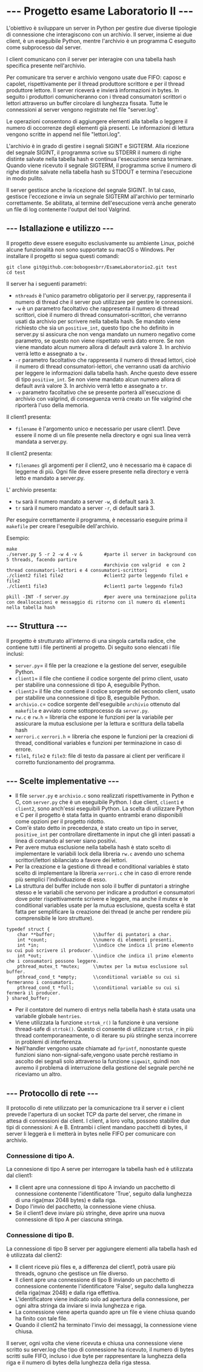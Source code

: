# --- Progetto esame Laboratorio II ---

L'obiettivo è sviluppare un server in Python per gestire due diverse tipologie di connessione che interagiscono con un archivio. Il server, insieme ai due client, è un eseguibile Python, mentre l'archivio è un programma C eseguito come subprocesso dal server.

I client comunicano con il server per interagire con una tabella hash specifica presente nell'archivio. 

Per comunicare tra server e archivio vengono usate due FIFO: caposc e capolet, rispettivamente per il thread produttore scrittore e per il thread produttore lettore. Il server riceverà e invierà informazioni in bytes. In seguito i produttori comunicheranno con i thread consumatori scrittori o lettori attraverso un buffer circolare di lunghezza fissata. Tutte le connessioni al server vengono registrate nel file "server.log". 

Le operazioni consentono di aggiungere elementi alla tabella o leggere il numero di occorrenze degli elementi già presenti. Le informazioni di lettura vengono scritte in append nel file "lettori.log".

L'archivio è in grado di gestire i segnali SIGINT e SIGTERM. Alla ricezione del segnale SIGINT, il programma scrive su STDERR il numero di righe distinte salvate nella tabella hash e continua l'esecuzione senza terminare. Quando viene ricevuto il segnale SIGTERM, il programma scrive il numero di righe distinte salvate nella tabella hash su STDOUT e termina l'esecuzione in modo pulito.

Il server gestisce anche la ricezione del segnale SIGINT. In tal caso, gestisce l'eccezione e invia un segnale SIGTERM all'archivio per terminarlo correttamente. Se abilitata, al termine dell'esecuzione verrà anche generato un file di log contenente l'output del tool Valgrind.

## --- Istallazione e utilizzo ---

Il progetto deve essere eseguito esclusivamente su ambiente Linux, poiché alcune funzionalità non sono supportate su macOS o Windows.
Per installare il progetto si segua questi comandi:

```shell
git clone git@github.com:bobogoesbrr/EsameLaboratorio2.git test
cd test
```

Il server ha i seguenti parametri:
- `nthreads` è l'unico parametro obligatorio per il server.py, rappresenta il numero di thread che il server può utilizzare per gestire le connessioni.
- `-w` è un parametro facoltativo che rappresenta il numero di thread scrittori, cioè il numero di thread consumatori-scrittori, che verranno usati da archivio per scrivere nella tabella hash. Se mandato viene richiesto che sia un `positive_int`, questo tipo che ho definito in server.py si assicura che non venga mandato un numero negativo come parametro, se questo non viene rispettato verrà dato errore. Se non viene mandato alcun numero allora di default avrà valore 3. In archivio verrà letto e assegnato a `tw` .
- `-r` parametro facoltativo che rappresenta il numero di thread lettori, cioè il numero di thread consumatori-lettori, che verranno usati da archivio per leggere le informazioni dalla tabella hash. Anche questo deve essere di tipo `positive_int`. Se non viene mandato alcun numero allora di default avrà valore 3. In archivio verrà letto e assegnato a `tr`.
- `-v` parametro facoltativo che se presente porterà all'esecuzione di archivio con valgrind, di conseguenza verrà creato un file valgrind che riporterà l'uso della memoria.

Il client1 presenta:
- `filename` è l'argomento unico e necessario per usare client1. Deve essere il nome di un file presente nella directory e ogni sua linea verrà mandata a server.py.

Il client2 presenta:
- `filenames` gli argomenti per il client2, uno è necessario ma è capace di leggerne di più. Ogni file deve essere presente nella directory e verrà letto e mandato a server.py.

L' archivio presenta:
- `tw` sarà il numero mandato a server `-w`, di default sarà 3.
- `tr` sarà il numero mandato a server `-r`, di default sarà 3.

Per eseguire correttamente il programma, è necessario eseguire prima il `makefile` per creare l'eseguibile dell'archivio.

Esempio:

```shell
make
./server.py 5 -r 2 -w 4 -v &        #parte il server in background con 5 threads, facendo partire 
                                    #archivio con valgrid  e con 2 thread consumatori-lettori e 4 consumatori-scrittori
./client2 file1 file2               #client2 parte leggendo file1 e file2
./client1 file3                     #client1 parte leggendo file3

pkill -INT -f server.py             #per avere una terminazione pulita con deallocazioni e messaggio di ritorno con il numero di elementi nella tabella hash
```

## --- Struttura ---

Il progetto è strutturato all'interno di una singola cartella radice, che contiene tutti i file pertinenti al progetto. Di seguito sono elencati i file inclusi:

- `server.py`= il file per la creazione e la gestione del server, eseguibile Python.
- `client1`=  il file che contiene il codice sorgente del primo client, usato per stabilire una connessione di tipo A, eseguibile Python.
- `client2`= il file che contiene il codice sorgente del secondo client, usato per stabilire una connessione di tipo B, eseguibile Python.
- `archivio.c`= codice sorgente dell'eseguibile `archivio` ottenuto dal `makefile` e avviato come sottoprocesso da `server.py`.
- `rw.c` e `rw.h` = libreria che espone le funzioni per la variabile per assicurare la mutua esclusione per la lettura e scrittura della tabella hash
- `xerrori.c` `xerrori.h` = libreria che espone le funzioni per la creazioni di thread, conditional variables e funzioni per terminazione in caso di errore.
- `file1`, `file2` e `file3`: file di testo da passare ai client per verificare il corretto funzionamento del programma.


## --- Scelte implementative ---

- Il file `server.py` e `archivio.c` sono realizzati rispettivamente in Python e C, con `server.py` che è un eseguibile Python. I due client, `client1` e `client2`, sono anch'essi eseguibili Python. La scelta di utilizzare Python e C per il progetto è stata fatta in quanto entrambi erano disponibili come opzioni per il progetto ridotto.
- Com'è stato detto in precedenza, è stato creato un tipo in server, `positive_int` per controllare direttamente in input che gli interi passati a linea di comando al server siano positivi.
- Per avere mutua esclusione nella tabella hash è stato scelto di implementare le variabili lock della libreria `rw.c` avendo uno schema scrittori/lettori sbilanciato a favore dei lettori.
- Per la creazione e la gestione di thread e conditional variables è stato scelto di implementare la libreria `xerrori.c` che in caso di errore rende più semplici l'individuazione di esso.
- La struttura del buffer include non solo il buffer di puntatori a stringhe stesso e le variabili che servono per indicare a produttori e consumatori dove poter rispettivamente scrivere e leggere, ma anche il mutex e le conditional variables usate per la mutua esclusione, questa scelta è stat fatta per semplificare la creazione dei thread (e anche per rendere più comprensibile le loro strutture).

```shell
typedef struct {
    char **buffer;              \\buffer di puntatori a char.
    int *count;                 \\numero di elementi presenti.
    int *in;                    \\indice che indica il primo elemento su cui può scrivere il producer.
    int *out;                   \\indice che indica il primo elemento che i consumatori possono leggere.
    pthread_mutex_t *mutex;     \\mutex per la mutua esclusione sul buffer.
    pthread_cond_t *empty;      \\conditional variable su cui si fermeranno i consumatori.
    pthread_cond_t *full;       \\conditional variable su cui si fermerà il producer.
} shared_buffer;
```

- Per il contatore del numero di entrys nella tabella hash è stata usata una variabile globale `hentries`.
- Viene utilizzata la funzione `strtok_r()` la funzione è una versione thread-safe di `strtok()`. Questo ci consente di utilizzare `strtok_r` in più thread contemporaneamente, o di iterare su più stringhe senza incorrere in problemi di interferenza.
- Nell'handler vengono usate chiamate ad `fprintf`, nonostante queste funzioni siano non-signal-safe,vengono usate perchè restiamo in ascolto dei segnali solo attraverso la funzione `sigwait`, quindi non avremo il problema di interruzione della gestione del segnale perché ne riceviamo un altro.

## --- Protocollo di rete ---

Il protocollo di rete utilizzato per la comunicazione tra il server e i client prevede l'apertura di un socket TCP da parte del server, che rimane in attesa di connessioni dai client. I client, a loro volta, possono stabilire due tipi di connessioni: A e B.
Entrambi i client mandano pacchetti di bytes, il server li leggerà e li metterà in bytes nelle FIFO per comunicare con archivio. 

### Connessione di tipo A.
La connesione di tipo A serve per interrogare la tabella hash ed è utilizzata dal client1:
- Il client apre una connessione di tipo A inviando un pacchetto di connessione contenente l'identificatore 'True', seguito dalla lunghezza di una riga(max 2048 bytes) e dalla riga.
- Dopo l'invio del pacchetto, la connessione viene chiusa.
- Se il client1 deve inviare più stringhe, deve aprire una nuova connessione di tipo A per ciascuna stringa.

### Connessione di tipo B.
La connessione di tipo B server per aggiungere elementi alla tabella hash ed è utilizzata dal client2:
- Il client riceve più files e, a differenza del client1, potrà usare più threads, ognuno che gestisce un file diverso.
- Il client apre una connessione di tipo B inviando un pacchetto di connessione contenente l'identificatore 'False', seguito dalla lunghezza della riga(max 2048) e dalla riga effettiva.
- L'identificatore viene indicato solo ad apertura della connessione, per ogni altra stringa da inviare si invia lunghezza e riga.
- La connessione viene aperta quando apre un file e viene chiusa quando ha finito con tale file.
- Quando il client2 ha terminato l'invio dei messaggi, la connessione viene chiusa.

Il server, ogni volta che viene ricevuta e chiusa una connessione viene scritto su server.log che tipo di connessione ha ricevuto, il numero di bytes scritti sulle FIFO, incluso i due byte per rappresentare la lunghezza della riga e il numero di bytes della lunghezza della riga stessa.
